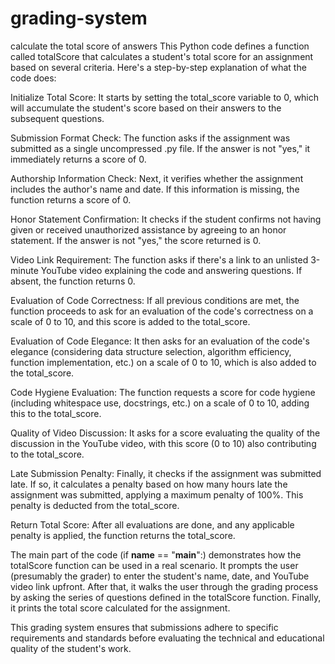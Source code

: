 # grading-system
calculate the total score of answers
This Python code defines a function called totalScore that calculates a student's total score for an assignment based on several criteria. Here's a step-by-step explanation of what the code does:

Initialize Total Score: It starts by setting the total_score variable to 0, which will accumulate the student's score based on their answers to the subsequent questions.

Submission Format Check: The function asks if the assignment was submitted as a single uncompressed .py file. If the answer is not "yes," it immediately returns a score of 0.

Authorship Information Check: Next, it verifies whether the assignment includes the author's name and date. If this information is missing, the function returns a score of 0.

Honor Statement Confirmation: It checks if the student confirms not having given or received unauthorized assistance by agreeing to an honor statement. If the answer is not "yes," the score returned is 0.

Video Link Requirement: The function asks if there's a link to an unlisted 3-minute YouTube video explaining the code and answering questions. If absent, the function returns 0.

Evaluation of Code Correctness: If all previous conditions are met, the function proceeds to ask for an evaluation of the code's correctness on a scale of 0 to 10, and this score is added to the total_score.

Evaluation of Code Elegance: It then asks for an evaluation of the code's elegance (considering data structure selection, algorithm efficiency, function implementation, etc.) on a scale of 0 to 10, which is also added to the total_score.

Code Hygiene Evaluation: The function requests a score for code hygiene (including whitespace use, docstrings, etc.) on a scale of 0 to 10, adding this to the total_score.

Quality of Video Discussion: It asks for a score evaluating the quality of the discussion in the YouTube video, with this score (0 to 10) also contributing to the total_score.

Late Submission Penalty: Finally, it checks if the assignment was submitted late. If so, it calculates a penalty based on how many hours late the assignment was submitted, applying a maximum penalty of 100%. This penalty is deducted from the total_score.

Return Total Score: After all evaluations are done, and any applicable penalty is applied, the function returns the total_score.

The main part of the code (if __name__ == "__main__":) demonstrates how the totalScore function can be used in a real scenario. It prompts the user (presumably the grader) to enter the student's name, date, and YouTube video link upfront. After that, it walks the user through the grading process by asking the series of questions defined in the totalScore function. Finally, it prints the total score calculated for the assignment.

This grading system ensures that submissions adhere to specific requirements and standards before evaluating the technical and educational quality of the student's work.

